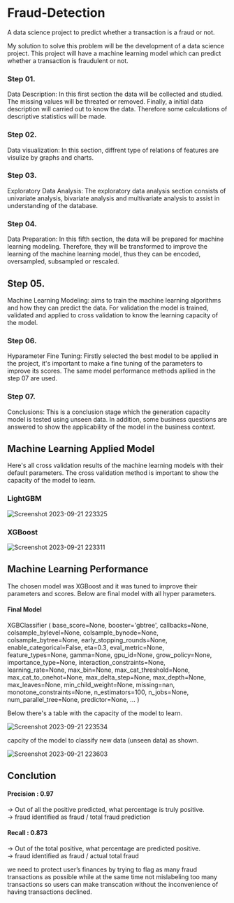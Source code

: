 # Fraud-Detection

A data science project to predict whether a transaction is a fraud or not.

My solution to solve this problem will be the development of a data science project. This project will have a machine learning model which can predict whether a transaction is fraudulent or not.

### Step 01. 
Data Description: In this first section the data will be collected and studied. The missing values will be threated or removed. Finally, a initial data description will carried out to know the data. Therefore some calculations of descriptive statistics will be made.

### Step 02. 
Data visualization: In this section, diffrent type of relations of features are visulize by graphs and charts.

### Step 03. 
Exploratory Data Analysis: The exploratory data analysis section consists of univariate analysis, bivariate analysis and multivariate analysis to assist in understanding of the database.

### Step 04. 
Data Preparation: In this fifth section, the data will be prepared for machine learning modeling. Therefore, they will be transformed to improve the learning of the machine learning model, thus they can be encoded, oversampled, subsampled or rescaled.

## Step 05. 
Machine Learning Modeling: aims to train the machine learning algorithms and how they can predict the data. For validation the model is trained, validated and applied to cross validation to know the learning capacity of the model.

### Step 06. 
Hyparameter Fine Tuning: Firstly selected the best model to be applied in the project, it's important to make a fine tuning of the parameters to improve its scores. The same model performance methods apllied in the step 07 are used.

### Step 07. 
Conclusions: This is a conclusion stage which the generation capacity model is tested using unseen data. In addition, some business questions are answered to show the applicability of the model in the business context.


## Machine Learning Applied Model
Here's all cross validation results of the machine learning models with their default parameters. The cross validation method is important to show the capacity of the model to learn.

### LightGBM
![Screenshot 2023-09-21 223325](https://github.com/AJlearner46/Fraud-Detection-/assets/99804336/2841a932-f1a3-4601-aff7-9356d5d7f242)

### XGBoost
![Screenshot 2023-09-21 223311](https://github.com/AJlearner46/Fraud-Detection-/assets/99804336/31c12bb1-962a-4bea-ba5d-9a452618adc7)

## Machine Learning Performance
The chosen model was XGBoost and it was tuned to improve their parameters and scores. Below are final model with all hyper parameters.

#### Final Model

XGBClassifier  (  base_score=None,   booster='gbtree',   callbacks=None,  
                 colsample_bylevel=None,   colsample_bynode=None,  
                 colsample_bytree=None,   early_stopping_rounds=None,
                 enable_categorical=False,   eta=0.3,   eval_metric=None,  
                 feature_types=None,   gamma=None,   gpu_id=None,   grow_policy=None,  
                 importance_type=None,   interaction_constraints=None,  
                 learning_rate=None,   max_bin=None,   max_cat_threshold=None,  
                 max_cat_to_onehot=None,   max_delta_step=None,   max_depth=None,  
                 max_leaves=None,   min_child_weight=None,   missing=nan,  
                 monotone_constraints=None,   n_estimators=100,   n_jobs=None,  
                 num_parallel_tree=None,   predictor=None,   ...  )


              
Below there's a table with the capacity of the model to learn.

![Screenshot 2023-09-21 223534](https://github.com/AJlearner46/Fraud-Detection-/assets/99804336/e0fdaf88-6f38-41fb-966c-fd084944c12a)


capcity of the model to classify new data (unseen data) as shown.

![Screenshot 2023-09-21 223603](https://github.com/AJlearner46/Fraud-Detection-/assets/99804336/45b5fa2a-ee7e-42ad-8a2a-b6f1a470e9a6)


## Conclution

#### Precision : 0.97
-> Out of all the positive predicted, what percentage is truly positive. 
<br />-> fraud identified as fraud / total fraud prediction 

#### Recall : 0.873
-> Out of the total positive, what percentage are predicted positive.
<br />-> fraud identified as fraud / actual total fraud

 
we need to protect user’s finances by trying to flag as many fraud transactions as possible while at the same time not mislabeling too many transactions so users can make transcation without the inconvenience of having transactions declined. 
